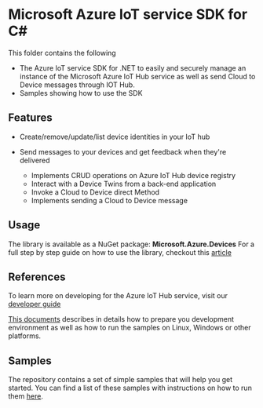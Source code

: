 # Microsoft Azure IoT service SDK for C\# #

This folder contains the following 
* The Azure IoT service SDK for .NET to easily and securely manage an instance of the Microsoft Azure IoT Hub service as well as send Cloud to Device messages through IOT Hub.
* Samples showing how to use the SDK

## Features

* Create/remove/update/list device identities in your IoT hub
* Send messages to your devices and get feedback when they're delivered

    * Implements CRUD operations on Azure IoT Hub device registry
    * Interact with a Device Twins from a back-end application
    * Invoke a Cloud to Device direct Method 
    * Implements sending a Cloud to Device message

## Usage

The library is available as a NuGet package: **Microsoft.Azure.Devices**
For a full step by step guide on how to use the library, checkout this [article](https://azure.microsoft.com/en-us/documentation/articles/iot-hub-csharp-csharp-getstarted/)

## References

To learn more on developing for the Azure IoT Hub service, visit our [developer guide](https://azure.microsoft.com/en-us/documentation/articles/iot-hub-devguide/)

[This documents][devbox-setup] describes in details how to prepare you development environment as well as how to run the samples on Linux, Windows or other platforms.

## Samples

The repository contains a set of simple samples that will help you get started.
You can find a list of these samples with instructions on how to run them [here][samples]. 

[devbox-setup]: ../device/doc/devbox_setup.md
[samples]: ./Samples/

